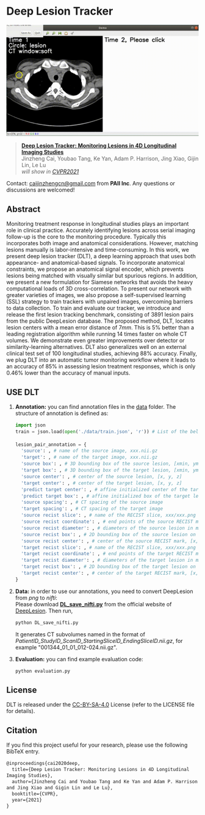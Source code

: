 # Deep Lesion Tracker

![Demo](./demo.gif) 
> [**Deep Lesion Tracker: Monitoring Lesions in 4D Longitudinal Imaging Studies**](https://arxiv.org/abs/2012.04872)  
> Jinzheng Cai, Youbao Tang, Ke Yan, Adam P. Harrison, Jing Xiao, Gijin Lin, Le Lu  
> *will show in [CVPR2021](http://cvpr2021.thecvf.com/)*  

Contact: [caijinzhengcn@gmail.com](mailto:caijinzhengcn@gmail.com) from **PAII Inc**. Any questions or discussions are welcomed! 

## Abstract  

Monitoring treatment response in longitudinal studies plays an important role in clinical practice. Accurately identifying lesions across serial imaging follow-up is the core to the monitoring procedure. Typically this incorporates both image and anatomical considerations. However, matching lesions manually is labor-intensive and time-consuming. In this work, we present deep lesion tracker (DLT), a deep learning approach that uses both appearance- and anatomical-based signals. To incorporate anatomical constraints, we propose an anatomical signal encoder, which prevents lesions being matched with visually similar but spurious regions. In addition, we present a new formulation for Siamese networks that avoids the heavy computational loads of 3D cross-correlation. To present our network with greater varieties of images, we also propose a self-supervised learning (SSL) strategy to train trackers with unpaired images, overcoming barriers to data collection. To train and evaluate our tracker, we introduce and release the first lesion tracking benchmark, consisting of $3891$ lesion pairs from the public DeepLesion database. The proposed method, DLT, locates lesion centers with a mean error distance of 7$mm$. This is 5\% better than a leading registration algorithm while running $14$ times faster on whole CT volumes. We demonstrate even greater improvements over detector or similarity-learning alternatives. DLT also generalizes well on an external clinical test set of $100$ longitudinal studies, achieving 88\% accuracy. Finally, we plug DLT into an automatic tumor monitoring workflow where it leads to an accuracy of 85\% in assessing lesion treatment responses, which is only 0.46\% lower than the accuracy of manual inputs.  

## USE DLT

1. **Annotation:** you can find annotation files in the [data](./data) folder. The structure of annotation is defined as:
    ``` python 
    import json 
    train = json.load(open('./data/train.json', 'r')) # List of the below lesion_pair_annotation

    lesion_pair_annotation = {
      'source': , # name of the source image, xxx.nii.gz 
      'target': , # name of the target image, xxx.nii.gz 
      'source box': , # 3D bounding box of the source lesion, [xmin, ymin, zmin, width, height, depth] 
      'target box': , # 3D bounding box of the target lesion, [xmin, ymin, zmin, width, height, depth] 
      'source center': , # center of the source lesion, [x, y, z] 
      'target center': , # center of the target lesion, [x, y, z] 
      'predict target center': , # affine initialized center of the target lesion, [x, y, z] 
      'predict target box': , # affine initialized box of the target lesion, [xmin, ymin, zmin, width, height, depth] 
      'source spacing': , # CT spacing of the source image 
      'target spacing': , # CT spacing of the target image 
      'source recist slice': , # name of the RECIST slice, xxx/xxx.png 
      'source recist coordinate': , # end points of the source RECIST mark, [p1x, p1y, p2x, p2y, p3x, p3y, p4x, p4y] 
      'source recist diameter': , # diameters of the source lesion in mm, [long axis, short axis] 
      'source recist box': , # 2D bounding box of the source lesion on the RECIST slice, [xmin, ymin, width, height] 
      'source recist center': , # center of the source RECIST mark, [x, y, z], same as 'source center'
      'target recist slice': , # name of the RECIST slice, xxx/xxx.png 
      'target recist coordinate': , # end points of the target RECIST mark, [p1x, p1y, p2x, p2y, p3x, p3y, p4x, p4y] 
      'target recist diameter': , # diameters of the target lesion in mm, [long axis, short axis] 
      'target recist box': , # 2D bounding box of the target lesion on the RECIST slice, [xmin, ymin, width, height] 
      'target recist center': , # center of the target RECIST mark, [x, y, z], same as 'target center'
    }
    ```

2. **Data:** in order to use our annotations, you need to convert DeepLesion from *png* to *nifti*:  
   Please download [**DL_save_nifti.py**](https://nihcc.app.box.com/v/DeepLesion/file/305578281723) from the official website of [DeepLesion](https://nihcc.app.box.com/v/DeepLesion). Then run, 
    ```bash 
    python DL_save_nifti.py 
    ```
    It generates CT subvolumes named in the format of *PatientID_StudyID_ScanID_StartingSliceID_EndingSliceID.nii.gz*, for example "001344_01_01_012-024.nii.gz".

3. **Evaluation:** you can find example evaluation code:  
    ```bash
    python evaluation.py
    ```

## License  

DLT is released under the [CC-BY-SA-4.0](https://choosealicense.com/licenses/cc-by-sa-4.0/#) License (refer to the LICENSE file for details).


## Citation

If you find this project useful for your research, please use the following BibTeX entry.

    @inproceedings{cai2020deep,
      title={Deep Lesion Tracker: Monitoring Lesions in 4D Longitudinal Imaging Studies}, 
      author={Jinzheng Cai and Youbao Tang and Ke Yan and Adam P. Harrison and Jing Xiao and Gigin Lin and Le Lu},
      booktitle={CVPR}, 
      year={2021}
    }